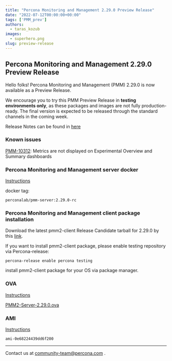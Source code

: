 ```yaml
---
title: "Percona Monitoring and Management 2.29.0 Preview Release"
date: "2022-07-12T00:00:00+00:00"
tags: ['PMM_prev']
authors:
  - taras_kozub
images:
  - superhero.png
slug: preview-release
---
```


## Percona Monitoring and Management 2.29.0 Preview Release

Hello folks! Percona Monitoring and Management (PMM) 2.29.0 is now available as a Preview Release.

We encourage you to try this PMM Preview Release in **testing environments only**, as these packages and images are not fully production-ready. The final version is expected to be released through the standard channels in the coming week.

Release Notes can be found in [here](https://pmm-doc-release-pr-811.onrender.com/release-notes/2.29.0.html)

### Known issues

[PMM-10312](https://jira.percona.com/browse/PMM-10312): Metrics are not displayed on Experimental Overview and Summary dashboards

### Percona Monitoring and Management server docker

[Instructions](https://docs.percona.com/percona-monitoring-and-management/setting-up/server/docker.html)

docker tag:

`perconalab/pmm-server:2.29.0-rc`

### Percona Monitoring and Management client package installation

Download the latest pmm2-client Release Candidate tarball for 2.29.0 by this [link](https://s3.us-east-2.amazonaws.com/pmm-build-cache/PR-BUILDS/pmm2-client/pmm2-client-latest-4028.tar.gz).


If you want to install pmm2-client package, please enable testing repository via Percona-release: 
```
percona-release enable percona testing
```

install pmm2-client package for your OS via package manager.

### OVA

[Instructions](https://docs.percona.com/percona-monitoring-and-management/setting-up/server/virtual-appliance.html)

[PMM2-Server-2.29.0.ova](http://percona-vm.s3.amazonaws.com/PMM2-Server-2.29.0.ova)

### AMI

[Instructions](https://docs.percona.com/percona-monitoring-and-management/setting-up/server/aws.html)

`ami-0e68224439dd6f200`

---

Contact us at community-team@percona.com .
